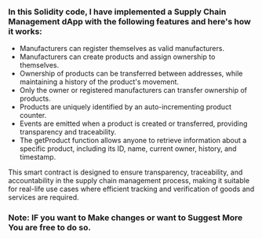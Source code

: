 ### In this Solidity code, I have implemented a Supply Chain Management dApp with the following features and here's how it works: 

- Manufacturers can register themselves as valid manufacturers.
- Manufacturers can create products and assign ownership to themselves.
- Ownership of products can be transferred between addresses, while maintaining a history of the product's movement.
- Only the owner or registered manufacturers can transfer ownership of products.
- Products are uniquely identified by an auto-incrementing product counter.
- Events are emitted when a product is created or transferred, providing transparency and traceability.
- The getProduct function allows anyone to retrieve information about a specific product, including its ID, name, current owner, history, and timestamp.

This smart contract is designed to ensure transparency, traceability, and accountability in the supply chain management process, making it suitable for real-life use cases where efficient tracking and verification of goods and services are required.





### Note: IF you want to Make changes or want to Suggest More You are free to do so.



